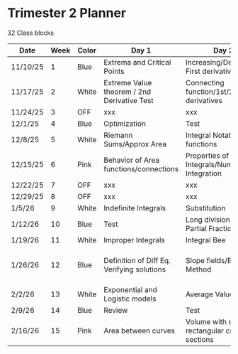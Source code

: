 <!-- command: render -->
<!-- command: landscape -->
# Trimester 2 Planner

32 Class blocks

| Date     | Week | Color | Day 1                                       | Day 2                                                  | Day 3                                      |
|----------|------|-------|---------------------------------------------|--------------------------------------------------------|--------------------------------------------|
| 11/10/25 | 1    | Blue  | Extrema and Critical Points                 | Increasing/Decreasing First derivative test            | Concavity and POI                          |
| 11/17/25 | 2    | White | Extreme Value theorem / 2nd Derivative Test | Connecting function/1st/2nd derivatives                | Optimization                               |
| 11/24/25 | 3    | OFF   | xxx                                         | xxx                                                    | xxx                                        |
| 12/1/25  | 4    | Blue  | Optimization                                | Test                                                   | Leap?                                      |
| 12/8/25  | 5    | White | Riemann Sums/Approx Area                    | Integral Notation/Area functions                       | FTC part 1                                 |
| 12/15/25 | 6    | Pink  | Behavior of Area functions/connections      | Properties of Definite Integrals/Numerical Integration | FTC part 2                                 |
| 12/22/25 | 7    | OFF   | xxx                                         | xxx                                                    | xxx                                        |
| 12/29/25 | 8    | OFF   | xxx                                         | xxx                                                    | xxx                                        |
| 1/5/26   | 9    | White | Indefinite Integrals                        | Substitution                                           | Review                                     |
| 1/12/26  | 10   | Blue  | Test                                        | Long division and Partial Fractions                    | Integration by Parts                       |
| 1/19/26  | 11   | White | Improper Integrals                          | Integral Bee                                           | xxx                                        |
| 1/26/26  | 12   | Blue  | Definition of Diff Eq. Verifying solutions  | Slope fields/Euler's Method                            | Separable Equations General and Particular |
| 2/2/26   | 13   | White | Exponential and Logistic models             | Average Value                                          | Motion with integration                    |
| 2/9/26   | 14   | Blue  | Review                                      | Test                                                   | xxx                                        |
| 2/16/26  | 15   | Pink  | Area between curves                         | Volume with square rectangular cross sections          | xxx                                        |
